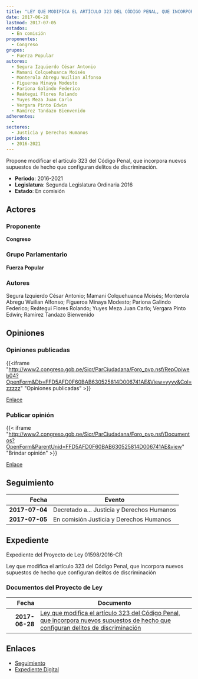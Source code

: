 ```yaml
---
title: "LEY QUE MODIFICA EL ARTÍCULO 323 DEL CÓDIGO PENAL, QUE INCORPORA NUEVOS SUPUESTOS DE HECHO QUE CONFIGURAN DELITOS DE DISCRIMINACIÓN"
date: 2017-06-28
lastmod: 2017-07-05
estados: 
  - En comisión
proponentes: 
  - Congreso
grupos: 
  - Fuerza Popular
autores: 
  - Segura Izquierdo César Antonio
  - Mamani Colquehuanca Moisés
  - Monterola Abregu Wuilian Alfonso
  - Figueroa Minaya Modesto
  - Pariona Galindo Federico
  - Reátegui Flores Rolando
  - Yuyes Meza Juan Carlo
  - Vergara Pinto Edwin
  - Ramírez Tandazo Bienvenido
adherentes: 
  - 
sectores: 
  - Justicia y Derechos Humanos
periodos: 
  - 2016-2021
---
```


Propone modificar el artículo 323 del Código Penal, que incorpora nuevos supuestos de hecho que configuran delitos de discriminación.

- **Periodo**: 2016-2021
- **Legislatura**: Segunda Legislatura Ordinaria 2016
- **Estado**: En comisión

## Actores

### Proponente

**Congreso**

### Grupo Parlamentario

**Fuerza Popular**

### Autores

Segura Izquierdo César Antonio; Mamani Colquehuanca Moisés; Monterola Abregu Wuilian Alfonso; Figueroa Minaya Modesto; Pariona Galindo Federico; Reátegui Flores Rolando; Yuyes Meza Juan Carlo; Vergara Pinto Edwin; Ramírez Tandazo Bienvenido


## Opiniones

### Opiniones publicadas

{{<iframe "http://www2.congreso.gob.pe/Sicr/ParCiudadana/Foro_pvp.nsf/RepOpiweb04?OpenForm&Db=FFD5AFD0F60BAB630525814D006741AE&View=yyyy&Col=zzzzz" "Opiniones publicadas" >}}

[Enlace](http://www2.congreso.gob.pe/Sicr/ParCiudadana/Foro_pvp.nsf/RepOpiweb04?OpenForm&Db=FFD5AFD0F60BAB630525814D006741AE&View=yyyy&Col=zzzzz)
### Publicar opinión

{{< iframe "http://www2.congreso.gob.pe/Sicr/ParCiudadana/Foro_pvp.nsf/Documentos?OpenForm&ParentUnid=FFD5AFD0F60BAB630525814D006741AE&view" "Brindar opinión" >}}

[Enlace](http://www2.congreso.gob.pe/Sicr/ParCiudadana/Foro_pvp.nsf/Documentos?OpenForm&ParentUnid=FFD5AFD0F60BAB630525814D006741AE&view)

## Seguimiento

| Fecha | Evento |
|------:|--------|
| **2017-07-04** | Decretado a... Justicia y Derechos Humanos|
| **2017-07-05** | En comisión Justicia y Derechos Humanos|


## Expediente

Expediente del Proyecto de Ley 01598/2016-CR

Ley que modifica el artículo 323 del Código Penal, que incorpora nuevos supuestos de hecho que configuran delitos de discriminación


### Documentos del Proyecto de Ley

| Fecha | Documento |
|------:|--------|
| **2017-06-28** | [Ley que modifica el artículo 323 del Código Penal, que incorpora nuevos supuestos de hecho que configuran delitos de discriminación](http://www.leyes.congreso.gob.pe/Documentos/2016_2021/Proyectos_de_Ley_y_de_Resoluciones_Legislativas/PL0159820170628.pdf) |

## Enlaces 

- [Seguimiento](http://www2.congreso.gob.pe/Sicr/TraDocEstProc/CLProLey2016.nsf/f7fff46988ca05b1052578e100829cc7/825c79c3371d57850525814d006261af?OpenDocument)
- [Expediente Digital](http://www2.congreso.gob.pe/Sicr/TraDocEstProc/CLProLey2016.nsf/f7fff46988ca05b1052578e100829cc7/825c79c3371d57850525814d006261af?OpenDocument&Click=05257FB7005EB655.eb71d0cf91d8294e05256cdf006b5706/$Body/0.1C6C)
